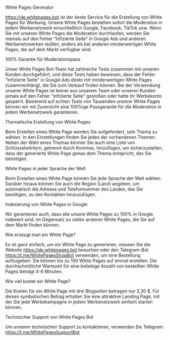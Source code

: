 White Pages Generator

https://de.whitepages.bot ist der beste Service für die Erstellung von White Pages für Werbung. Unsere White Pages bestehen sofort die Moderation in jedem Werbenetzwerk einschließlich Google, Facebook, TikTok usw. Wenn Sie mit unseren White Pages die Moderation durchlaufen, werden Sie niemals auf den Fehler "Infizierte Seite" in Google Ads und anderen Werbenetzwerken stoßen, anders als bei anderen minderwertigen White Pages, die auf dem Markt verfügbar sind.

100% Garantie für Moderationspass

Unser White Pages Bot-Team hat zahlreiche Tests zusammen mit unseren Kunden durchgeführt, und diese Tests haben bewiesen, dass der Fehler "Infizierte Seite" in Google Ads direkt mit minderwertigen White Pages zusammenhängt, die Sie zum Verkauf finden können. Bei der Verwendung unserer White Pages ist keiner aus unserem Team oder unseren Kunden jemals auf den Fehler "Infizierte Seite" gestoßen oder hatte ihr Werbekonto gesperrt. Basierend auf echten Tests von Tausenden unserer White Pages können wir mit Zuversicht eine 100%ige Passgarantie für die Moderation in jedem Werbenetzwerk garantieren.

Thematische Erstellung von White Pages

Beim Erstellen eines White Page werden Sie aufgefordert, sein Thema zu wählen. In den Einstellungen finden Sie jedes der vorhandenen Themen. Neben der Wahl eines Themas können Sie auch eine Liste von Schlüsselwörtern, getrennt durch Kommas, hinzufügen, um sicherzustellen, dass der generierte White Page genau dem Thema entspricht, das Sie benötigen.

White Pages in jeder Sprache der Welt

Beim Erstellen eines White Page können Sie jede Sprache der Welt wählen. Darüber hinaus können Sie auch die Region (Land) angeben, um automatisch die Adresse und Telefonnummer des Landes, das Sie benötigen, zu den Kontakten hinzuzufügen.

Indexierung von White Pages in Google

Wir garantieren auch, dass alle unsere White Pages zu 100% in Google indexiert sind, im Gegensatz zu vielen anderen White Pages, die Sie auf dem Markt finden können.

Wie erzeugt man ein White Page?

Es ist ganz einfach, um ein White Page zu generieren, müssen Sie die Website https://de.whitepages.bot besuchen oder den Telegram-Bot https://t.me/WhitePagesShopBot verwenden, um eine Bestellung aufzugeben. Sie können bis zu 100 White Pages auf einmal erstellen. Die durchschnittliche Wartezeit für eine beliebige Anzahl von bestellten White Pages beträgt 4-6 Minuten.

Wie viel kostet ein White Page?

Die Kosten für ein White Page mit drei Blogseiten betragen nur 2,30 $. Für diesen symbolischen Betrag erhalten Sie eine attraktive Landing Page, mit der Sie jede Werbekampagne in jedem Werbenetzwerk einfach starten können.

Technischer Support von White Pages Bot

Um unseren technischen Support zu kontaktieren, verwenden Sie Telegram: https://t.me/WhitePagesSupportBot
